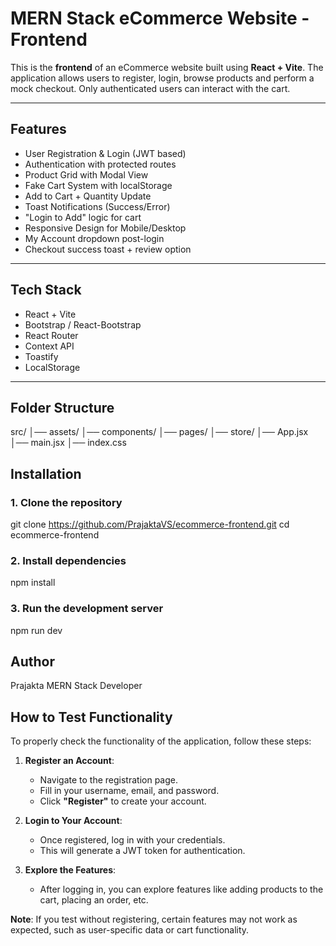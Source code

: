 # MERN Stack eCommerce Website - Frontend

This is the **frontend** of an eCommerce website built using **React + Vite**. The application allows users to register, login, browse products and perform a mock checkout. Only authenticated users can interact with the cart.

---

## Features

-  User Registration & Login (JWT based)
-  Authentication with protected routes
-  Product Grid with Modal View
-  Fake Cart System with localStorage
-  Add to Cart + Quantity Update
-  Toast Notifications (Success/Error)
-  "Login to Add" logic for cart
-  Responsive Design for Mobile/Desktop
-  My Account dropdown post-login
-  Checkout success toast + review option

---

## Tech Stack

- React + Vite
- Bootstrap / React-Bootstrap
- React Router
- Context API
- Toastify
- LocalStorage

---

## Folder Structure
src/
│── assets/
│── components/
│── pages/
│── store/
│── App.jsx
│── main.jsx
│── index.css

##  Installation

### 1. Clone the repository

git clone https://github.com/PrajaktaVS/ecommerce-frontend.git
cd ecommerce-frontend

### 2. Install dependencies
npm install

### 3. Run the development server
npm run dev

## Author
Prajakta
MERN Stack Developer


##  How to Test Functionality

To properly check the functionality of the application, follow these steps:

1. **Register an Account**:
   - Navigate to the registration page.
   - Fill in your username, email, and password.
   - Click **"Register"** to create your account.

2. **Login to Your Account**:
   - Once registered, log in with your credentials.
   - This will generate a JWT token for authentication.

3. **Explore the Features**:
   - After logging in, you can explore features like adding products to the cart, placing an order, etc.

**Note**: If you test without registering, certain features may not work as expected, such as user-specific data or cart functionality.



```bash
